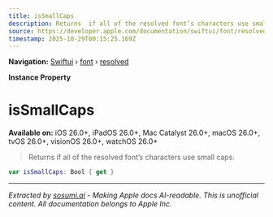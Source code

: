 ```yaml
---
title: isSmallCaps
description: Returns  if all of the resolved font’s characters use small caps.
source: https://developer.apple.com/documentation/swiftui/font/resolved/issmallcaps
timestamp: 2025-10-29T00:15:25.169Z
---
```


**Navigation:** [Swiftui](/documentation/swiftui) › [font](/documentation/swiftui/font) › [resolved](/documentation/swiftui/font/resolved)

**Instance Property**

# isSmallCaps

**Available on:** iOS 26.0+, iPadOS 26.0+, Mac Catalyst 26.0+, macOS 26.0+, tvOS 26.0+, visionOS 26.0+, watchOS 26.0+

> Returns  if all of the resolved font’s characters use small caps.

```swift
var isSmallCaps: Bool { get }
```

---

*Extracted by [sosumi.ai](https://sosumi.ai) - Making Apple docs AI-readable.*
*This is unofficial content. All documentation belongs to Apple Inc.*
